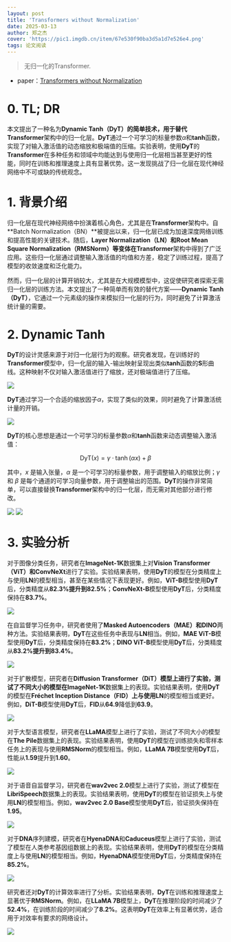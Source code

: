 ```yaml
---
layout: post
title: 'Transformers without Normalization'
date: 2025-03-13
author: 郑之杰
cover: 'https://pic1.imgdb.cn/item/67e530f90ba3d5a1d7e526e4.png'
tags: 论文阅读
---
```


> 无归一化的Transformer.

- paper：[Transformers without Normalization](https://arxiv.org/abs/2503.10622)

# 0. TL; DR

本文提出了一种名为**Dynamic Tanh（DyT）**的简单技术，用于替代**Transformer**架构中的归一化层。**DyT**通过一个可学习的标量参数$α$和**tanh**函数，实现了对输入激活值的动态缩放和极端值的压缩。实验表明，使用**DyT**的**Transformer**在多种任务和领域中均能达到与使用归一化层相当甚至更好的性能，同时在训练和推理速度上具有显著优势。这一发现挑战了归一化层在现代神经网络中不可或缺的传统观念。

# 1. 背景介绍

归一化层在现代神经网络中扮演着核心角色，尤其是在**Transformer**架构中。自**Batch Normalization（BN）**被提出以来，归一化层已成为加速深度网络训练和提高性能的关键技术。随后，**Layer Normalization（LN）**和**Root Mean Square Normalization（RMSNorm）**等变体在**Transformer**架构中得到了广泛应用。这些归一化层通过调整输入激活值的均值和方差，稳定了训练过程，提高了模型的收敛速度和泛化能力。

然而，归一化层的计算开销较大，尤其是在大规模模型中，这促使研究者探索无需归一化层的训练方法。本文提出了一种简单而有效的替代方案——**Dynamic Tanh（DyT）**，它通过一个元素级的操作来模拟归一化层的行为，同时避免了计算激活统计量的需要。

# 2. Dynamic Tanh

**DyT**的设计灵感来源于对归一化层行为的观察。研究者发现，在训练好的**Transformer**模型中，归一化层的输入-输出映射呈现出类似**tanh**函数的**S**形曲线。这种映射不仅对输入激活值进行了缩放，还对极端值进行了压缩。

![](https://pic1.imgdb.cn/item/67e532360ba3d5a1d7e52735.png)

**DyT**通过学习一个合适的缩放因子$α$，实现了类似的效果，同时避免了计算激活统计量的开销。

![](https://pic1.imgdb.cn/item/67e532640ba3d5a1d7e5273e.png)

**DyT**的核心思想是通过一个可学习的标量参数$α$和**tanh**函数来动态调整输入激活值：

$$
\text{DyT}(x)=γ⋅\tanh(αx)+β
$$

其中，$x$ 是输入张量，$α$ 是一个可学习的标量参数，用于调整输入的缩放比例；$γ$ 和 $β$ 是每个通道的可学习向量参数，用于调整输出的范围。**DyT**的操作非常简单，可以直接替换**Transformer**架构中的归一化层，而无需对其他部分进行修改。

![](https://pic1.imgdb.cn/item/67e532c10ba3d5a1d7e52758.png)
![](https://pic1.imgdb.cn/item/67e532e10ba3d5a1d7e5275e.png)

# 3. 实验分析

对于图像分类任务，研究者在**ImageNet-1K**数据集上对**Vision Transformer（ViT）**和**ConvNeXt**进行了实验。实验结果表明，使用**DyT**的模型在分类精度上与使用**LN**的模型相当，甚至在某些情况下表现更好。例如，**ViT-B**模型使用**DyT**后，分类精度从**82.3%**提升到**82.5%**；**ConvNeXt-B**模型使用**DyT**后，分类精度保持在**83.7%**。

![](https://pic1.imgdb.cn/item/67e5331f0ba3d5a1d7e52776.png)

在自监督学习任务中，研究者使用了**Masked Autoencoders（MAE）**和**DINO**两种方法。实验结果表明，**DyT**在这些任务中表现与**LN**相当。例如，**MAE ViT-B**模型使用**DyT**后，分类精度保持在**83.2%**；**DINO ViT-B**模型使用**DyT**后，分类精度从**83.2%**提升到**83.4%**。

![](https://pic1.imgdb.cn/item/67e533470ba3d5a1d7e52780.png)

对于扩散模型，研究者在**Diffusion Transformer（DiT）**模型上进行了实验，测试了不同大小的模型在**ImageNet-1K**数据集上的表现。实验结果表明，使用**DyT**的模型在**Fréchet Inception Distance（FID）**上与使用**LN**的模型相当或更好。例如，**DiT-B**模型使用**DyT**后，**FID**从**64.9**降低到**63.9**。

![](https://pic1.imgdb.cn/item/67e533660ba3d5a1d7e52785.png)

对于大型语言模型，研究者在**LLaMA**模型上进行了实验，测试了不同大小的模型在**The Pile**数据集上的表现。实验结果表明，使用**DyT**的模型在训练损失和零样本任务上的表现与使用**RMSNorm**的模型相当。例如，**LLaMA 7B**模型使用**DyT**后，性能从**1.59**提升到**1.60**。

![](https://pic1.imgdb.cn/item/67e533ae0ba3d5a1d7e52797.png)

对于语音自监督学习，研究者在**wav2vec 2.0**模型上进行了实验，测试了模型在**LibriSpeech**数据集上的表现。实验结果表明，使用**DyT**的模型在验证损失上与使用**LN**的模型相当。例如，**wav2vec 2.0 Base**模型使用**DyT**后，验证损失保持在**1.95**。

![](https://pic1.imgdb.cn/item/67e533d30ba3d5a1d7e5279c.png)

对于**DNA**序列建模，研究者在**HyenaDNA**和**Caduceus**模型上进行了实验，测试了模型在人类参考基因组数据上的表现。实验结果表明，使用**DyT**的模型在分类精度上与使用**LN**的模型相当。例如，**HyenaDNA**模型使用**DyT**后，分类精度保持在**85.2%**。

![](https://pic1.imgdb.cn/item/67e533ed0ba3d5a1d7e5279e.png)

研究者还对**DyT**的计算效率进行了分析。实验结果表明，**DyT**在训练和推理速度上显著优于**RMSNorm**。例如，在**LLaMA 7B**模型上，**DyT**在推理阶段的时间减少了**52.4%**，在训练阶段的时间减少了**8.2%**。这表明**DyT**在效率上有显著优势，适合用于对效率有要求的网络设计。

![](https://pic1.imgdb.cn/item/67e534270ba3d5a1d7e527ac.png)